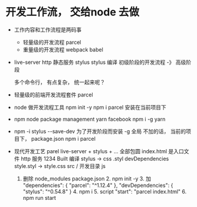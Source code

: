 # 开发工作流， 交给node 去做

- 工作内容和工作流程是两码事 
  - 轻量级的开发流程 
  parcel
  - 重量级的开发流程 
  webpack  babel 

- live-server  http 静态服务 
  stylus stylus 编译 
  初级阶段的开发流程  -》 高级阶段

  多个命令行， 有点复杂， 统一起来呢？ 

- 轻量级的前端开发流程套件 parcel
 - node  做开发流程工具  npm init -y
  npm i parcel  安装在当前项目下
 - npm node package management 
  yarn  facebook   npm i -g yarn
- npm -i stylus --save-dev  为了开发阶段而安装 
  -g  全局  不加的话， 当前的项目下， package.json 
  npm i parcel  

- 现代开发工艺
  parel  live-server + stylus + ... 全部包圆 
  index.html 是入口文件  http 服务 1234
  Built 编译  stylus  -> css 
  .styl   devDependencies style.styl -> style.css
  src / 开发目录 js



    1. 删除  node_modules   package.json  2. npm init -y  3. 加  "dependencies": {
    "parcel": "^1.12.4"
  },
  "devDependencies": {
    "stylus": "^0.54.8"
  }   4. npm i    5.  script  "start": "parcel index.html"  6.  npm run start
